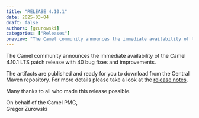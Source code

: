 ```yaml
---
title: "RELEASE 4.10.1"
date: 2025-03-04
draft: false
authors: [gzurowski]
categories: ["Releases"]
preview: "The Camel community announces the immediate availability of the new Camel 4.10.1 LTS release"
---
```


The Camel community announces the immediate availability of the Camel 4.10.1 LTS patch release with 40 bug fixes and improvements.

The artifacts are published and ready for you to download from the Central Maven repository. For more details please take a look at the [release notes](/releases/release-4.10.1/).

Many thanks to all who made this release possible.

On behalf of the Camel PMC,  
Gregor Zurowski
